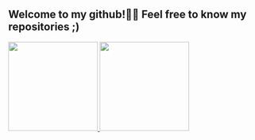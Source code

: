 ## Welcome to my github!🙋‍♂️ Feel free to know my repositories ;)

<!--
- 🔭 I’m currently working on ...
- 🌱 I’m currently learning ...
- 👯 I’m looking to collaborate on ...
- 🤔 I’m looking for help with ...
- 💬 Ask me about ...
- ⚡ Fun fact: ...
-->
<div>
  <a href="https://github.com/viniciussti">
  <img height="180em" src="https://github-readme-stats.vercel.app/api?username=viniciussti&show_icons=true&theme=dracula&include_all_commits=true&count_private=true"/>
  <img height="180em" src="https://github-readme-stats.vercel.app/api/top-langs/?username=viniciussti&layout=compact&langs_count=7&theme=dracula"/>
</div>
